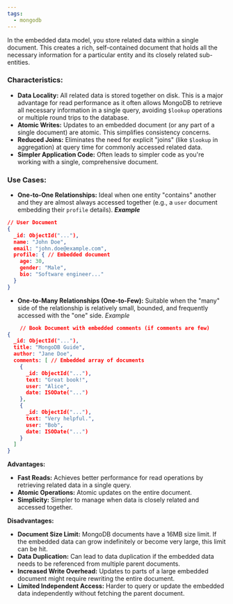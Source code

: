 ```yaml
---
tags:
  - mongodb
---
```


In the embedded data model, you store related data within a single document. This creates a rich, self-contained document that holds all the necessary information for a particular entity and its closely related sub-entities.

### **Characteristics:**

- **Data Locality:** All related data is stored together on disk. This is a major advantage for read performance as it often allows MongoDB to retrieve all necessary information in a single query, avoiding `$lookup` operations or multiple round trips to the database.
- **Atomic Writes:** Updates to an embedded document (or any part of a single document) are atomic. This simplifies consistency concerns.
- **Reduced Joins:** Eliminates the need for explicit "joins" (like `$lookup` in aggregation) at query time for commonly accessed related data.
- **Simpler Application Code:** Often leads to simpler code as you're working with a single, comprehensive document.

### **Use Cases:**

- **One-to-One Relationships:** Ideal when one entity "contains" another and they are almost always accessed together (e.g., a `user` document embedding their `profile` details).
	***Example***
```json
// User Document
{
  _id: ObjectId("..."),
  name: "John Doe",
  email: "john.doe@example.com",
  profile: { // Embedded document
    age: 30,
    gender: "Male",
    bio: "Software engineer..."
  }
}
```

- **One-to-Many Relationships (One-to-Few):** Suitable when the "many" side of the relationship is relatively small, bounded, and frequently accessed with the "one" side.
	*Example*
```json
	// Book Document with embedded comments (if comments are few)
{
  _id: ObjectId("..."),
  title: "MongoDB Guide",
  author: "Jane Doe",
  comments: [ // Embedded array of documents
    {
      _id: ObjectId("..."),
      text: "Great book!",
      user: "Alice",
      date: ISODate("...")
    },
    {
      _id: ObjectId("..."),
      text: "Very helpful.",
      user: "Bob",
      date: ISODate("...")
    }
  ]
}
```
**Advantages:**

- **Fast Reads:** Achieves better performance for read operations by retrieving related data in a single query.
- **Atomic Operations:** Atomic updates on the entire document.
- **Simplicity:** Simpler to manage when data is closely related and accessed together.

**Disadvantages:**

- **Document Size Limit:** MongoDB documents have a 16MB size limit. If the embedded data can grow indefinitely or become very large, this limit can be hit.
- **Data Duplication:** Can lead to data duplication if the embedded data needs to be referenced from multiple parent documents.
- **Increased Write Overhead:** Updates to parts of a large embedded document might require rewriting the entire document.
- **Limited Independent Access:** Harder to query or update the embedded data independently without fetching the parent document.

